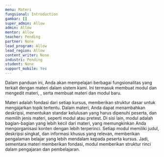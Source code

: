 ```yaml
---
menu: Materi
fungsional: Introduction
gambar: []
super_admin: Allow
admin: Allow
mentor: Allow
teacher: Pending
partner: None
lead_program: Allow
lead_region: Allow
content_writer: None
industri: Pending
student: None
support_mobile: Yes
---
```

Dalam panduan ini, Anda akan mempelajari berbagai fungsionalitas yang terkait dengan materi dalam sistem kami. Ini termasuk m﻿embuat modul dan mengedit materi, , serta membuat materi dan modul baru.

Materi adalah fondasi dari setiap kursus, memberikan struktur dasar untuk mengajarkan topik tertentu. Dalam materi, Anda dapat menambahkan deskripsi, menentukan standar kelulusan yang harus dipenuhi peserta, dan memilih jenis materi, seperti modul atau pretest. Di sisi lain, modul adalah bagian-bagian yang lebih kecil dari materi, yang memungkinkan Anda mengorganisasi konten dengan lebih terperinci. Setiap modul memiliki judul, deskripsi singkat, dan informasi khusus yang relevan, memberikan pengalaman belajar yang lebih mendalam kepada peserta kursus. Jadi, sementara materi memberikan fondasi, modul memberikan struktur rinci dalam pengajaran dan pembelajaran.